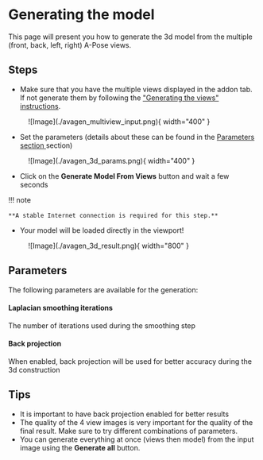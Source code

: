 # Generating the model

This page will present you how to generate the 3d model from the multiple (front, back, left, right) A-Pose views.

## Steps

* Make sure that you have the multiple views displayed in the addon tab. If not generate them by following the ["Generating the views" instructions](../how-to-use/views.md).

<figure markdown>
  ![Image](./avagen_multiview_input.png){ width="400" }
</figure>

* Set the parameters (details about these can be found in the [Parameters section ](./#parameters) section)

<figure markdown>
  ![Image](./avagen_3d_params.png){ width="400" }
</figure>

* Click on the **Generate Model From Views** button and wait a few seconds

!!! note

    **A stable Internet connection is required for this step.**

* Your model will be loaded directly in the viewport!

<figure markdown>
  ![Image](./avagen_3d_result.png){ width="800" }
</figure>

## Parameters
The following parameters are available for the generation:

#### Laplacian smoothing iterations

The number of iterations used during the smoothing step

#### Back projection

When enabled, back projection will be used for better accuracy during the 3d construction

## Tips

* It is important to have back projection enabled for better results
* The quality of the 4 view images is very important for the quality of the final result. Make sure to try different combinations of parameters.
* You can generate everything at once (views then model) from the input image using the **Generate all** button.